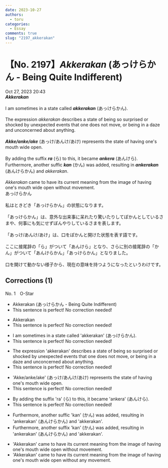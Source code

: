 ```yaml
---
date: 2023-10-27
authors:
  - toru
categories:
  - Essay
comments: true
slug: "2197_akkerakan"
---
```


# 【No. 2197】<strong><em>Akkerakan</strong></em> (あっけらかん - Being Quite Indifferent)
<div class="date">Oct 27, 2023 20:43</div>
<div id="post"><div id="body_show_ori">
<strong><em>Akkerakan</strong></em><br/><br/>I am sometimes in a state called <strong><em>akkerakan</em></strong> (あっけらかん).<br/><br/>The expression <em>akkerakan</em> describes a state of being so surprised or shocked by unexpected events that one does not move, or being in a daze and unconcerned about anything.<br/><br/><strong><em>Akke/anke/ake</em></strong> (あっけ/あんけ/あけ) represents the state of having one's mouth wide open.<br/><br/>By adding the suffix <strong><em>ra</em></strong> (ら) to this, it became <strong><em>ankera</em></strong> (あんけら). Furthermore, another suffic <strong><em>kan</em></strong> (かん) was added, resulting in <strong><em>ankerakan</em></strong> (あんけらかん) and <em>akkerakan</em>.<br/><br/><em>Akkerakan</em> came to have its current meaning from the image of having one's mouth wide open without movement.
</div></div>

<!-- more -->

<div id="post_ja"><div id="body_show_mo">
あっけらかん<br/><br/>私はときどき「あっけらかん」の状態になります。<br/><br/>「あっけらかん」は、意外な出来事に呆れたり驚いたりしてぽかんとしているさまや、何事にも気にせずぼんやりしているさまを表します。<br/><br/>「あっけ/あんけ/あけ」は、口をぽかんと開けた状態を表す語です。<br/><br/>ここに接尾辞の「ら」がついて「あんけら」となり、さらに別の接尾辞の「かん」がついて「あんけらかん」「あっけらかん」となりました。<br/><br/>口を開けて動かない様子から、現在の意味を持つようになったというわけです。
</div></div>

## Corrections (1)
<div id="block"><div class="first_name"> No. 1　<span class="just_name">O-Star</span></div><div id="block2">
<ul class="correction_field">
<li class="incorrect">Akkerakan (あっけらかん - Being Quite Indifferent)</li>
<li class="corrected perfect">This sentence is perfect! No correction needed!</li>
</ul>
<ul class="correction_field">
<li class="incorrect">Akkerakan</li>
<li class="corrected perfect">This sentence is perfect! No correction needed!</li>
</ul>
<ul class="correction_field">
<li class="incorrect">I am sometimes in a state called 'akkerakan' (あっけらかん).</li>
<li class="corrected perfect">This sentence is perfect! No correction needed!</li>
</ul>
<ul class="correction_field">
<li class="incorrect">The expression 'akkerakan' describes a state of being so surprised or shocked by unexpected events that one does not move, or being in a daze and unconcerned about anything.</li>
<li class="corrected perfect">This sentence is perfect! No correction needed!</li>
</ul>
<ul class="correction_field">
<li class="incorrect">'Akke/anke/ake' (あっけ/あんけ/あけ) represents the state of having one's mouth wide open.</li>
<li class="corrected perfect">This sentence is perfect! No correction needed!</li>
</ul>
<ul class="correction_field">
<li class="incorrect">By adding the suffix 'ra' (ら) to this, it became 'ankera' (あんけら).</li>
<li class="corrected perfect">This sentence is perfect! No correction needed!</li>
</ul>
<ul class="correction_field">
<li class="incorrect">Furthermore, another suffic 'kan' (かん) was added, resulting in 'ankerakan' (あんけらかん) and 'akkerakan'.</li>
<li class="corrected correct">
Furthermore, another <span class="f_bold">suffix</span> 'kan' (かん) was added, resulting in 'ankerakan' (あんけらかん) and 'akkerakan'.
</li>
</ul>
<ul class="correction_field">
<li class="incorrect">'Akkerakan' came to have its current meaning from the image of having one's mouth wide open without movement.</li>
<li class="corrected correct">
'Akkerakan' came to have its current meaning from the image of having one's mouth wide open without <span class="f_bold">any </span>movement.
</li>
</ul>
</div></div>
